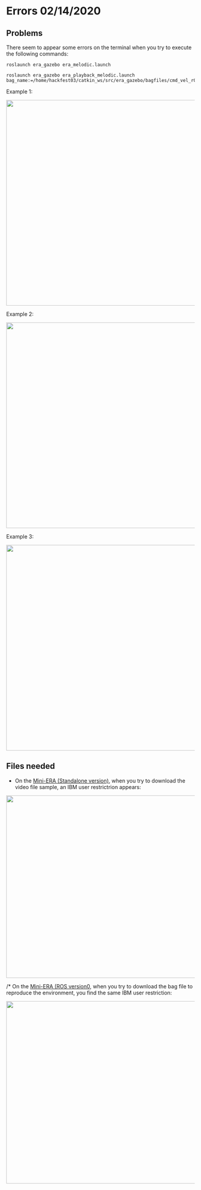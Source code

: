 # Errors 02/14/2020

## Problems
There seem to appear some errors on the terminal when you try to execute the following commands:
```
roslaunch era_gazebo era_melodic.launch
```
```
roslaunch era_gazebo era_playback_melodic.launch bag_name:=/home/hackfest03/catkin_ws/src/era_gazebo/bagfiles/cmd_vel_r0.bag
```

Example 1:
<p align="center">
  <img width="900" height="550" src="https://github.com/dcallega/First-steps-in-ERA/tree/master/ERA_func/Results/Troubleshooting/error_1_basic">
</p>


Example 2:
<p align="center">
  <img width="900" height="550" src="https://github.com/dcallega/First-steps-in-ERA/tree/master/ERA_func/Results/Troubleshooting/error_1_bag">
</p>

Example 3:
<p align="center">
  <img width="900" height="550" src="https://github.com/dcallega/First-steps-in-ERA/tree/master/ERA_func/Results/Troubleshooting/error_2_bag">
</p>

## Files needed
* On the [Mini-ERA (Standalone version)](https://github.com/IBM/era/wiki/Mini-ERA-(STANDALONE)), when you try to download the video file sample, an IBM user restrictrion appears:
<p align="center">
  <img width="800" height="488" src="./file_needed.png">
</p>

/* On the [Mini-ERA (ROS version0](https://github.com/IBM/era/wiki/Mini-ERA-(ROS-VERSION)), when you try to download the bag file to reproduce the environment, you find the same IBM user restriction:
<p align="center">
  <img width="800" height="488" src="./file_needed_2.png">
</p>
